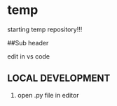 # temp

starting temp repository!!!



##Sub header

edit in vs code


## LOCAL DEVELOPMENT

1. open .py file in editor
